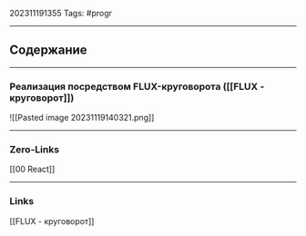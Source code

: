 202311191355
Tags: #progr 

---
## Содержание

---
### Реализация посредством FLUX-круговорота ([[FLUX - круговорот]])

![[Pasted image 20231119140321.png]]



---
### Zero-Links
[[00 React]]

---
### Links
[[FLUX - круговорот]]